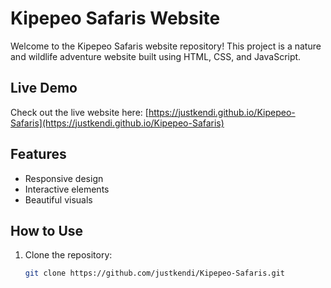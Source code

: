 # Kipepeo Safaris Website

Welcome to the Kipepeo Safaris website repository! This project is a nature and wildlife adventure website built using HTML, CSS, and JavaScript.

## Live Demo
Check out the live website here: [https://justkendi.github.io/Kipepeo-Safaris](https://justkendi.github.io/Kipepeo-Safaris)

## Features
- Responsive design
- Interactive elements
- Beautiful visuals

## How to Use
1. Clone the repository:
   ```bash
   git clone https://github.com/justkendi/Kipepeo-Safaris.git